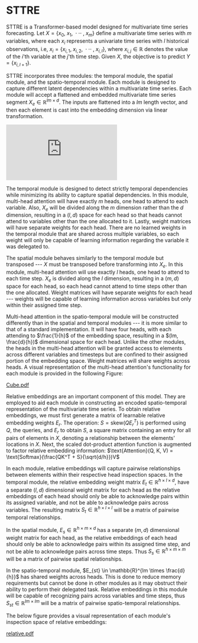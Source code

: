 # STTRE

STTRE is a Transformer-based model designed for multivariate time series forecasting. Let $X = \{x_0, \; x_1, \; \cdot \cdot \cdot \; ,\; x_{m}\}$ define a multivariate time series with $m$ variables, where each $x_i$ represents a univariate time series with $l$ historical observations, i.e, $x_i = \{x_{i,1}, \; x_{i,2}, \; \cdot \cdot \cdot \; ,\; x_{i, l}\}$,  where $x_{i,j} \in \mathbb{R}$ denotes the value of the $i$'th variable at the $j$'th time step. Given $X$, the objective is to predict $Y = \{x_{i,l+1}\}$. 

STTRE incorporates three modules: the temporal module, the spatial module, and the spatio-temporal module. Each module is designed to capture different latent dependencies within a multivariate time series. Each module will accept a flattened and embedded multivariate time series segment $X_e \in \mathbb{R}^{lm \times d}$. The inputs are flattened into a $lm$ length vector, and then each element is cast into the embedding dimension via linear transformation.

![MTSTransformer.pdf](https://github.com/AzadDeihim/STTRE/files/12928273/MTSTransformer.pdf)

The temporal module is designed to detect strictly temporal dependencies while minimizing its ability to capture spatial dependencies. In this module, multi-head attention will have exactly $m$ heads, one head to attend to each variable. Also, $X_e$ will be divided along the $m$ dimension rather than the $d$ dimension, resulting in a $(l, d)$ space for each head so that heads cannot attend to variables other than the one allocated to it. Lastly, weight matrices will have separate weights for each head. There are no learned weights in the temporal module that are shared across multiple variables, so each weight will only be capable of learning information regarding the variable it was delegated to.

The spatial module behaves similarly to the temporal module but transposed --- $X$ must be transposed before transforming into $X_e$. In this module, multi-head attention will use exactly $l$ heads, one head to attend to each time step. $X_e$ is divided along the $l$ dimension, resulting in a $(m, d)$ space for each head, so each head cannot attend to time steps other than the one allocated. Weight matrices will have separate weights for each head --- weights will be capable of learning information across variables but only within their assigned time step.

Multi-head attention in the spatio-temporal module will be constructed differently than in the spatial and temporal modules --- it is more similar to that of a standard implementation. It will have four heads, with each attending to $\frac{1}{h}$ of the embedding space, resulting in a $(lm, \frac{d}{h})$ dimensional space for each head. Unlike the other modules, the heads in the multi-head attention will be granted access to elements across different variables and timesteps but are confined to their assigned portion of the embedding space. Weight matrices will share weights across heads. A visual representation of the multi-head attention's functionality for each module is provided in the following Figure:

[Cube.pdf](https://github.com/AzadDeihim/STTRE/files/12928668/Cube.pdf)

Relative embeddings are an important component of this model. They are employed to aid each module in constructing an encoded spatio-temporal representation of the multivariate time series. To obtain relative embeddings, we must first generate a matrix of learnable relative embedding weights $E_r$. The operation:  $S = \text{skew}(QE_r^T)$ is performed using $Q$, the queries, and $E_r$ to obtain $S$, a square matrix containing an entry for all pairs of elements in $X$, denoting a relationship between the elements' locations in $X$. Next, the scaled dot-product attention function is augmented to factor relative embedding information: $\text{Attention}(Q, K, V) = \text{Softmax}(\frac{QK^T + S}{\sqrt{d/h}})V$

In each module, relative embeddings will capture pairwise relationships between elements within their respective head inspection spaces. In the temporal module, the relative embedding weight matrix $E_t \in \mathbb{R}^{h \times l \times d}$, have a separate $(l, d)$ dimensional weight matrix for each head as the relative embeddings of each head should only be able to acknowledge pairs within its assigned variable, and not be able to acknowledge pairs across variables. The resulting matrix $S_t \in \mathbb{R}^{h \times l \times l}$ will be a matrix of pairwise temporal relationships.

In the spatial module, $E_s \in \mathbb{R}^{h \times m \times d}$ has a separate $(m, d)$ dimensional weight matrix for each head, as the relative embeddings of each head should only be able to acknowledge pairs within its assigned time step, and not be able to acknowledge pairs across time steps. Thus $S_s \in \mathbb{R}^{h \times m \times m}$ will be a matrix of pairwise spatial relationships.

In the spatio-temporal module, $E_{st} \in \mathbb{R}^{lm \times \frac{d}{h}}$ has shared weights across heads. This is done to reduce memory requirements but cannot be done in other modules as it may obstruct their ability to perform their delegated task. Relative embeddings in this module will be capable of recognizing pairs across variables and time steps, thus $S_{st} \in \mathbb{R}^{lm \times lm}$ will be a matrix of pairwise spatio-temporal relationships.

The below figure provides a visual representation of each module's inspection space of relative embeddings:

[relative.pdf](https://github.com/AzadDeihim/STTRE/files/12928671/relative.pdf)

